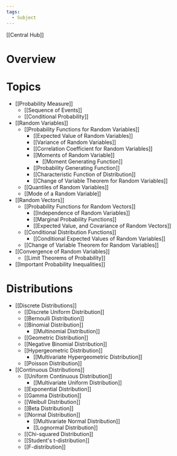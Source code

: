 ```yaml
---
tags:
  - Subject
---
```

[[Central Hub]]
# Overview

# Topics
- [[Probability Measure]]
	- [[Sequence of Events]]
	- [[Conditional Probability]]
- [[Random Variables]]
	- [[Probability Functions for Random Variables]]
		- [[Expected Value of Random Variables]]
		- [[Variance of Random Variables]]
		-  [[Correlation Coefficient for Random Variables]]
		- [[Moments of Random Variable]]
			- [[Moment Generating Function]]
		- [[Probability Generating Function]]
		- [[Characteristic Function of Distribution]]
		- [[Change of Variable Theorem for Random Variables]]
	- [[Quantiles of Random Variables]]
	- [[Mode of a Random Variable]]
- [[Random Vectors]]
	- [[Probability Functions for Random Vectors]]
		- [[Independence of Random Variables]]
		- [[Marginal Probability Functions]]
		- [[Expected Value, and Covariance of Random Vectors]]
	- [[Conditional Distribution Functions]]
		- [[Conditional Expected Values of Random Variables]]
	- [[Change of Variable Theorem for Random Variables]]
- [[Convergence of Random Variables]]
	- [[Limit Theorems of Probability]]
- [[Important Probability Inequalities]]

# Distributions
- [[Discrete Distributions]]
	- [[Discrete Uniform Distribution]]
	- [[Bernoulli Distribution]]
	- [[Binomial Distribution]]
		- [[Multinomial Distribution]]
	-  [[Geometric Distribution]]
	- [[Negative Binomial Distribution]]
	- [[Hypergeometric Distribution]]
		- [[Multivariate Hypergeometric Distribution]]
	- [[Poisson Distribution]]
- [[Continuous Distributions]]
	- [[Uniform Continuous Distribution]]
		- [[Multivariate Uniform Distribution]]
	- [[Exponential Distribution]]
	- [[Gamma Distribution]]
	- [[Weibull Distribution]]
	- [[Beta Distribution]]
	- [[Normal Distribution]]
		- [[Multivariate Normal Distribution]]
		- [[Lognormal Distribution]]
	- [[Chi-squared Distribution]]
	- [[Student's t-distribution]]
	- [[F-distribution]]